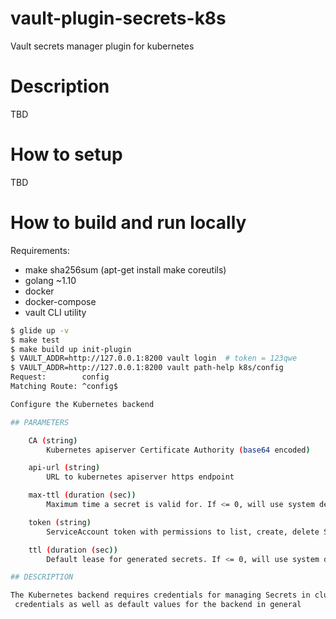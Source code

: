# vault-plugin-secrets-k8s
Vault secrets manager plugin for kubernetes

# Description
TBD

# How to setup 
TBD

# How to build and run locally
Requirements:
* make sha256sum (apt-get install make coreutils)
* golang ~1.10
* docker
* docker-compose
* vault CLI utility

```bash
$ glide up -v
$ make test
$ make build up init-plugin
$ VAULT_ADDR=http://127.0.0.1:8200 vault login  # token = 123qwe
$ VAULT_ADDR=http://127.0.0.1:8200 vault path-help k8s/config
Request:        config
Matching Route: ^config$

Configure the Kubernetes backend

## PARAMETERS

    CA (string)
        Kubernetes apiserver Certificate Authority (base64 encoded)

    api-url (string)
        URL to kubernetes apiserver https endpoint

    max-ttl (duration (sec))
        Maximum time a secret is valid for. If <= 0, will use system default.

    token (string)
        ServiceAccount token with permissions to list, create, delete Secrets

    ttl (duration (sec))
        Default lease for generated secrets. If <= 0, will use system default.

## DESCRIPTION

The Kubernetes backend requires credentials for managing Secrets in cluster. This endpoint is used to configure those
 credentials as well as default values for the backend in general
```
